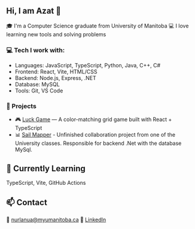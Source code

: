 ## Hi, I am Azat 👋

🎓 I'm a Computer Science graduate from University of Manitoba 
💻 I love learning new tools and solving problems

### 💻 Tech I work with:
- Languages: JavaScript, TypeScript, Python, Java, C++, C#
- Frontend: React, Vite, HTML/CSS
- Backend: Node.js, Express, .NET
- Database: MySQL
- Tools: Git, VS Code

### 🚀 Projects
- 🎮 [Luck Game](https://nurlanua.github.io/children-game/luck-game/) — A color-matching grid game built with React + TypeScript
- 📊 [Sail Mapper](https://github.com/COMP-4350-Group-8/admin) - Unfinished collaboration project from one of the University classes. Responsible for backend .Net with the database MySql.


## 🧠 Currently Learning
TypeScript, Vite, GitHub Actions

## 📫 Contact
📧 nurlanua@myumanitoba.ca
🔗 [LinkedIn](https://www.linkedin.com/in/azat-nurlan-uulu-589410154/)

